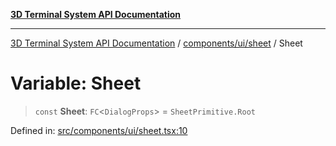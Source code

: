 [**3D Terminal System API Documentation**](../../../../README.md)

***

[3D Terminal System API Documentation](../../../../README.md) / [components/ui/sheet](../README.md) / Sheet

# Variable: Sheet

> `const` **Sheet**: `FC`\<`DialogProps`\> = `SheetPrimitive.Root`

Defined in: [src/components/ui/sheet.tsx:10](https://github.com/Dicommunitas/ThreeJS_Terminal_3D2/blob/2d6118765ed06f96efcb299ae199b08c708400c9/src/components/ui/sheet.tsx#L10)
